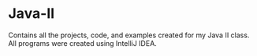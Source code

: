 # Java-II
Contains all the projects, code, and examples created for my Java II class. All programs were created using IntelliJ IDEA.
